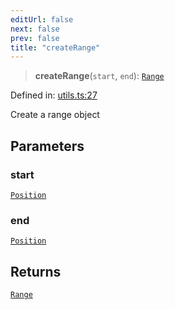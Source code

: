 ```yaml
---
editUrl: false
next: false
prev: false
title: "createRange"
---
```


> **createRange**(`start`, `end`): [`Range`](/api/ast/interfaces/range/)

Defined in: [utils.ts:27](https://github.com/rcs-agents/rcs-lang/blob/2c0291a4209143052b64b2c6ec7573ef29bacea2/packages/ast/src/utils.ts#L27)

Create a range object

## Parameters

### start

[`Position`](/api/ast/interfaces/position/)

### end

[`Position`](/api/ast/interfaces/position/)

## Returns

[`Range`](/api/ast/interfaces/range/)
